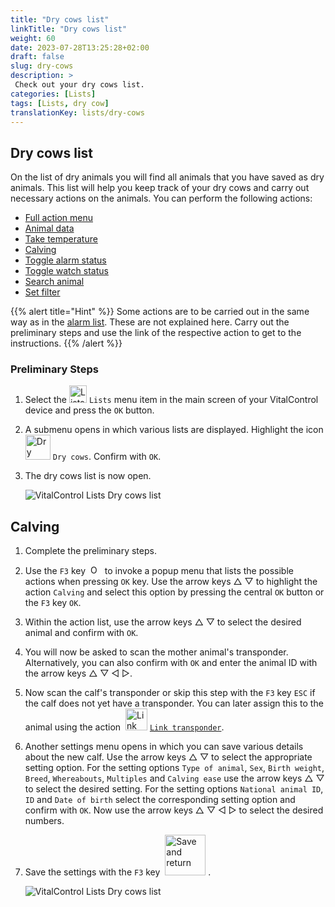 ```yaml
---
title: "Dry cows list"
linkTitle: "Dry cows list"
weight: 60
date: 2023-07-28T13:25:28+02:00
draft: false
slug: dry-cows
description: >
 Check out your dry cows list.
categories: [Lists]
tags: [Lists, dry cow]
translationKey: lists/dry-cows
---
```

## Dry cows list

On the list of dry animals you will find all animals that you have saved as dry animals. This list will help you keep track of your dry cows and carry out necessary actions on the animals. You can perform the following actions:

- [Full action menu](../alarm/#full-action-menu)
- [Animal data](../alarm/#animal-data)
- [Take temperature](../alarm/#take-temperature)
- [Calving](#calving)
- [Toggle alarm status](../on-watch/#toggle-alarm-status)
- [Toggle watch status](../alarm/#toggle-watch-status)
- [Search animal](../alarm/#search-animal)
- [Set filter](../alarm/#set-filter)

{{% alert title="Hint" %}}
Some actions are to be carried out in the same way as in the [alarm list](../alarm). These are not explained here. Carry out the preliminary steps and use the link of the respective action to get to the instructions.
{{% /alert %}}

### Preliminary Steps

1. Select the <img src="/icons/main/lists.svg" width="28" align="bottom" alt="Lists" /> `Lists` menu item in the main screen of your VitalControl device and press the `OK` button.

2. A submenu opens in which various lists are displayed. Highlight the icon <img src="/icons/lists/drycows.svg" width="40" align="bottom" alt="Dry cows" /> `Dry cows`. Confirm with `OK`.

3. The dry cows list is now open.

   ![VitalControl Lists Dry cows list](../images/firststeps5.png "Preliminary Steps")

## Calving

1. Complete the preliminary steps.

2. Use the `F3` key &nbsp;<img src="/icons/footer/open-popup.svg" width="15" align="bottom" alt="Open popup" />&nbsp; to invoke a popup menu that lists the possible actions when pressing `OK` key. Use the arrow keys △ ▽ to highlight the action `Calving` and select this option by pressing the central `OK` button or the `F3` key `OK`.

3. Within the action list, use the arrow keys △ ▽ to select the desired animal and confirm with `OK`.

4. You will now be asked to scan the mother animal's transponder. Alternatively, you can also confirm with `OK` and enter the animal ID with the arrow keys △ ▽ ◁ ▷.

5. Now scan the calf's transponder or skip this step with the `F3` key `ESC` if the calf does not yet have a transponder. You can later assign this to the animal using the action &nbsp;<img src="/icons/actions/link-transponder.svg" width="35" align="bottom" alt="Link transponder" /> [`Link transponder`](../../actions/link-transponder).

6. Another settings menu opens in which you can save various details about the new calf. Use the arrow keys △ ▽ to select the appropriate setting option. For the setting options `Type of animal`, `Sex`, `Birth weight`, `Breed`, `Whereabouts`, `Multiples` and `Calving ease` use the arrow keys △ ▽ to select the desired setting. For the setting options `National animal ID`, `ID` and `Date of birth` select the corresponding setting option and confirm with `OK`. Now use the arrow keys △ ▽ ◁ ▷ to select the desired numbers.

7. Save the settings with the `F3` key &nbsp;<img src="/icons/footer/save_exit.svg" width="65" align="bottom" alt="Save and return" />&nbsp;.

   ![VitalControl Lists Dry cows list](../images/calving.png "Calving")